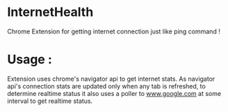 # InternetHealth
Chrome Extension for getting internet connection just like ping command !

# Usage :

Extension uses chrome's navigator api to get internet stats. 
As navigator api's connection stats are updated only when any tab is refreshed, to determine realtime status it also uses a poller to www.google.com at some interval to get realtime status.